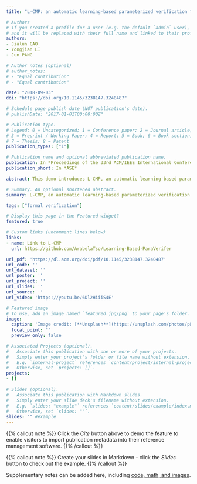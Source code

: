 ```yaml
---
title: "L-CMP: an automatic learning-based parameterized verification tool."

# Authors
# If you created a profile for a user (e.g. the default `admin` user), write the username (folder name) here 
# and it will be replaced with their full name and linked to their profile.
authors:
- Jialun CAO
- Yongjian LI
- Jun PANG

# Author notes (optional)
# author_notes:
# - "Equal contribution"
# - "Equal contribution"

date: "2018-09-03"
doi: "https://doi.org/10.1145/3238147.3240487"

# Schedule page publish date (NOT publication's date).
# publishDate: "2017-01-01T00:00:00Z"

# Publication type.
# Legend: 0 = Uncategorized; 1 = Conference paper; 2 = Journal article;
# 3 = Preprint / Working Paper; 4 = Report; 5 = Book; 6 = Book section;
# 7 = Thesis; 8 = Patent
publication_types: ["1"]

# Publication name and optional abbreviated publication name.
publication: In *Proceedings of the 33rd ACM/IEEE International Conference on Automated Software Engineering*
publication_short: In *ASE*

abstract: This demo introduces L-CMP, an automatic learning-based parameterized verification tool. It can verify parameterized protocols by combining machine learning and model checking techniques. Given a parameterized protocol, L-CMP learns a set of auxiliary invariants and implements verification of the protocol using the invariants automatically. In particular, the learned auxiliary invariants are straightforward and readable. The experimental results show that L-CMP can successfully verify a number of cache coherence protocols, including the industrial-scale FLASH protocol. 

# Summary. An optional shortened abstract.
summary: L-CMP, an automatic learning-based parameterized verification tool.

tags: ["formal verification"]

# Display this page in the Featured widget?
featured: true

# Custom links (uncomment lines below)
links:
- name: Link to L-CMP
  url: https://github.com/ArabelaTso/Learning-Based-ParaVerifer

url_pdf: 'https://dl.acm.org/doi/pdf/10.1145/3238147.3240487'
url_code: ''
url_dataset: ''
url_poster: ''
url_project: ''
url_slides: ''
url_source: ''
url_video: 'https://youtu.be/6Dl2HiiiS4E'

# Featured image
# To use, add an image named `featured.jpg/png` to your page's folder. 
image:
  caption: 'Image credit: [**Unsplash**](https://unsplash.com/photos/pLCdAaMFLTE)'
  focal_point: ""
  preview_only: false

# Associated Projects (optional).
#   Associate this publication with one or more of your projects.
#   Simply enter your project's folder or file name without extension.
#   E.g. `internal-project` references `content/project/internal-project/index.md`.
#   Otherwise, set `projects: []`.
projects:
- []

# Slides (optional).
#   Associate this publication with Markdown slides.
#   Simply enter your slide deck's filename without extension.
#   E.g. `slides: "example"` references `content/slides/example/index.md`.
#   Otherwise, set `slides: ""`.
slides: "" #example
---
```


{{% callout note %}}
Click the *Cite* button above to demo the feature to enable visitors to import publication metadata into their reference management software.
{{% /callout %}}

{{% callout note %}}
Create your slides in Markdown - click the *Slides* button to check out the example.
{{% /callout %}}

Supplementary notes can be added here, including [code, math, and images](https://wowchemy.com/docs/writing-markdown-latex/).
